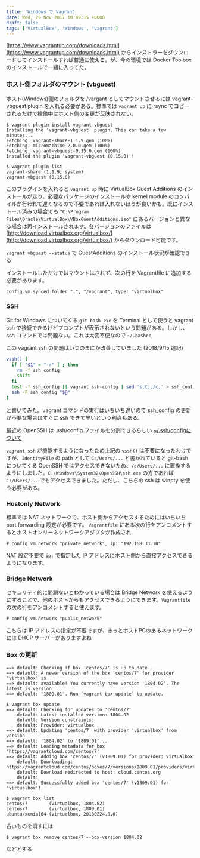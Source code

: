 ```yaml
---
title: 'Windows で Vagrant'
date: Wed, 29 Nov 2017 10:49:15 +0000
draft: false
tags: ['VirtualBox', 'Windows', 'Vagrant']
---
```


[https://www.vagrantup.com/downloads.html](https://www.vagrantup.com/downloads.html) からインストラーをダウンロードしてインストールすれば普通に使える。が、今の環境では Docker Toolbox のインストールで一緒に入ってた。

### ホスト側フォルダのマウント (vbguest)

ホスト(Windows)側のフォルダを /vargant としてマウントさせるには vagrant-vbguest plugin を入れる必要がある。標準では `vagrant up` に rsync でコピーされるだけで稼働中はホスト側の変更が反映されない。

```
$ vagrant plugin install vagrant-vbguest
Installing the 'vagrant-vbguest' plugin. This can take a few minutes...
Fetching: vagrant-share-1.1.9.gem (100%)
Fetching: micromachine-2.0.0.gem (100%)
Fetching: vagrant-vbguest-0.15.0.gem (100%)
Installed the plugin 'vagrant-vbguest (0.15.0)'!
```

```
$ vagrant plugin list
vagrant-share (1.1.9, system)
vagrant-vbguest (0.15.0)
```

このプラグインを入れると `vagrant up` 時に VirtualBox Guest Additions のインストールが走り、必要なパッケージのインストールや kernel module のコンパイルが行われて遅くなるので不要であれば入れないほうが良いかも。既にインストール済みの場合でも `"C:\Program Files\Oracle\VirtualBox\VBoxGuestAdditions.iso"` にあるバージョンと異なる場合は再インストールされます。各バージョンのファイルは [http://download.virtualbox.org/virtualbox/](http://download.virtualbox.org/virtualbox/) からダウンロード可能です。

`vagrant vbguest --status` で GuestAdditions のインストール状況が確認できる

インストールしただけではマウントはされず、次の行を Vagrantfile に追加する必要があります。

```
config.vm.synced_folder ".", "/vagrant", type: "virtualbox"
```

### SSH

Git for Windows についてくる `git-bash.exe` を Terminal として使うと vagrant ssh で接続できるけどプロンプトが表示されないという問題がある。しかし、ssh コマンドでは問題ない。これは大変不便なので `~/.bashrc`

この vagrant ssh の問題はいつのまにか改善していました (2018/9/15 追記)

```bash
vssh() {
  if [ "$1" = "-r" ] ; then
    rm -f ssh_config
    shift
  fi
  test -f ssh_config || vagrant ssh-config | sed 's,C:,/c,' > ssh_config
  ssh -F ssh_config "$@"
}
```

と書いてみた。vagrant コマンドの実行はいちいち遅いので ssh\_config の更新が不要な場合はすぐに ssh できて早いという利点もある。

最近の OpenSSH は .ssh/config ファイルを分割できるらしい [~/.ssh/configについて](https://qiita.com/passol78/items/2ad123e39efeb1a5286b)

`vagrant ssh` が機能するようになったため上記の `vssh()` は不要になったわけですが、`IdentityFile` の path として `C:/Users/...` と書かれていると git-bash についてくる OpenSSH ではアクセスできないため、`/c/Users/...` に置換するようにしました。`C:\Windows\System32\OpenSSH\ssh.exe` の方であれば `C:/Users/...` でもアクセスできました。ただし、こちらの ssh は winpty を使う必要がある。

### Hostonly Network

標準では NAT ネットワークで、ホスト側からアクセスするためにはいちいち port forwarding 設定が必要です。
`Vagrantfile` にある次の行をアンコメントするとホストオンリーネットワークアダプタが作成され

```
# config.vm.network "private_network", ip: "192.168.33.10"
```

NAT 設定不要で `ip:` で指定した IP アドレスにホスト側から直接アクセスできるようになります。

### Bridge Network

セキュリティ的に問題ないとわかっている場合は Bridge Network を使えるようにすることで、他のホストからもアクセスできるようにできます。`Vagrantfile` の次の行をアンコメントすると使えます。

```
# config.vm.network "public_network"
```

こちらは IP アドレスの指定が不要ですが、きっとホストPCのあるネットワークには DHCP サーバーがありますよね

### Box の更新

```
==> default: Checking if box 'centos/7' is up to date...
==> default: A newer version of the box 'centos/7' for provider 'virtualbox' is
==> default: available! You currently have version '1804.02'. The latest is version
==> default: '1809.01'. Run `vagrant box update` to update.
```

```
$ vagrant box update
==> default: Checking for updates to 'centos/7'
    default: Latest installed version: 1804.02
    default: Version constraints:
    default: Provider: virtualbox
==> default: Updating 'centos/7' with provider 'virtualbox' from version
==> default: '1804.02' to '1809.01'...
==> default: Loading metadata for box 'https://vagrantcloud.com/centos/7'
==> default: Adding box 'centos/7' (v1809.01) for provider: virtualbox
    default: Downloading: https://vagrantcloud.com/centos/boxes/7/versions/1809.01/providers/virtualbox.box
    default: Download redirected to host: cloud.centos.org
    default:
==> default: Successfully added box 'centos/7' (v1809.01) for 'virtualbox'!
```

```
$ vagrant box list
centos/7        (virtualbox, 1804.02)
centos/7        (virtualbox, 1809.01)
ubuntu/xenial64 (virtualbox, 20180224.0.0)
```

古いものを消すには

```
$ vagrant box remove centos/7 --box-version 1804.02
```

などとする
